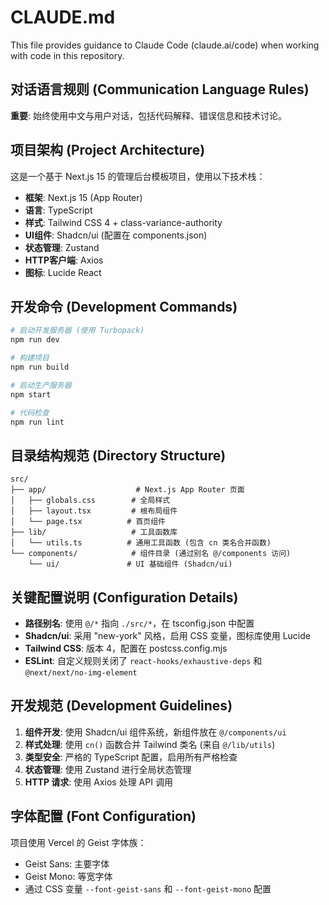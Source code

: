 # CLAUDE.md

This file provides guidance to Claude Code (claude.ai/code) when working with code in this repository.

## 对话语言规则 (Communication Language Rules)

**重要**: 始终使用中文与用户对话，包括代码解释、错误信息和技术讨论。

## 项目架构 (Project Architecture)

这是一个基于 Next.js 15 的管理后台模板项目，使用以下技术栈：
- **框架**: Next.js 15 (App Router)
- **语言**: TypeScript
- **样式**: Tailwind CSS 4 + class-variance-authority
- **UI组件**: Shadcn/ui (配置在 components.json)
- **状态管理**: Zustand
- **HTTP客户端**: Axios
- **图标**: Lucide React

## 开发命令 (Development Commands)

```bash
# 启动开发服务器 (使用 Turbopack)
npm run dev

# 构建项目
npm run build

# 启动生产服务器
npm start

# 代码检查
npm run lint
```

## 目录结构规范 (Directory Structure)

```
src/
├── app/                    # Next.js App Router 页面
│   ├── globals.css        # 全局样式
│   ├── layout.tsx         # 根布局组件
│   └── page.tsx          # 首页组件
├── lib/                   # 工具函数库
│   └── utils.ts          # 通用工具函数 (包含 cn 类名合并函数)
└── components/            # 组件目录 (通过别名 @/components 访问)
    └── ui/               # UI 基础组件 (Shadcn/ui)
```

## 关键配置说明 (Configuration Details)

- **路径别名**: 使用 `@/*` 指向 `./src/*`，在 tsconfig.json 中配置
- **Shadcn/ui**: 采用 "new-york" 风格，启用 CSS 变量，图标库使用 Lucide
- **Tailwind CSS**: 版本 4，配置在 postcss.config.mjs
- **ESLint**: 自定义规则关闭了 `react-hooks/exhaustive-deps` 和 `@next/next/no-img-element`

## 开发规范 (Development Guidelines)

1. **组件开发**: 使用 Shadcn/ui 组件系统，新组件放在 `@/components/ui`
2. **样式处理**: 使用 `cn()` 函数合并 Tailwind 类名 (来自 `@/lib/utils`)
3. **类型安全**: 严格的 TypeScript 配置，启用所有严格检查
4. **状态管理**: 使用 Zustand 进行全局状态管理
5. **HTTP 请求**: 使用 Axios 处理 API 调用

## 字体配置 (Font Configuration)

项目使用 Vercel 的 Geist 字体族：
- Geist Sans: 主要字体
- Geist Mono: 等宽字体
- 通过 CSS 变量 `--font-geist-sans` 和 `--font-geist-mono` 配置